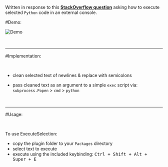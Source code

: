 Written in response to this [__StackOverflow question__](http://stackoverflow.com/questions/36620919/sublime-text-package-that-runs-selected-code-to-a-console) asking how to execute selected `Python` code in an external console.

#Demo:

![Demo](https://raw.githubusercontent.com/Enteleform/-SCRIPTS-/master/SublimeText/%5BMisc%5D/%5BProof%20Of%20Concept%5D%20Execute%20Seleciton/Demo.gif)

&nbsp;

-----

#Implementation:

&nbsp;

* clean selected text of newlines & replace with semicolons

* pass cleaned text as an argument to a simple `exec` script via:
`subprocess.Popen` > `cmd` > `python`

&nbsp;

-----

#Usage:

&nbsp;

To use ExecuteSelection:

* copy the plugin folder to your `Packages` directory
* select text to execute
* execute using the included keybinding:
<kbd>Ctrl + Shift + Alt + Super + E</kbd>
